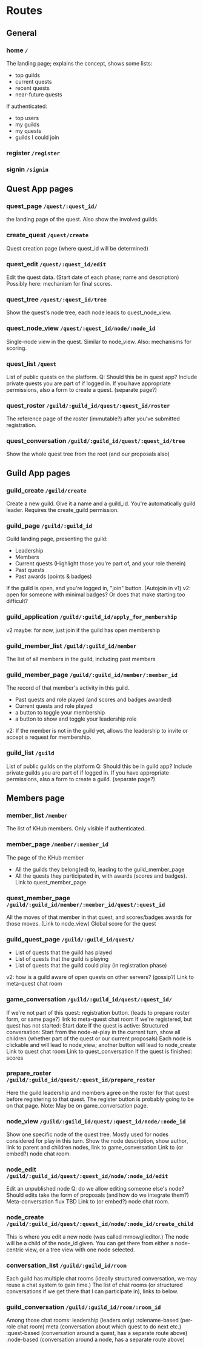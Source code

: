 # Routes

## General

### home `/`

The landing page; explains the concept, shows some lists:

* top guilds
* current quests
* recent quests
* near-future quests

If authenticated:

* top users
* my guilds
* my quests
* guilds I could join

### register `/register`

### signin `/signin`

## Quest App pages

### quest_page `/quest/:quest_id/`

the landing page of the quest.
Also show the involved guilds.

### create_quest `/quest/create`

Quest creation page (where quest_id will be determined)

### quest_edit `/quest/:quest_id/edit`

Edit the quest data.
(Start date of each phase; name and description)
Possibly here: mechanism for final scores.

### quest_tree `/quest/:quest_id/tree`

Show the quest's node tree, each node leads to quest_node_view.

### quest_node_view `/quest/:quest_id/node/:node_id`

Single-node view in the quest. Similar to node_view.
Also: mechanisms for scoring.

### quest_list `/quest`

List of public quests on the platform.
Q: Should this be in quest app?
Include private quests you are part of if logged in.
If you have appropriate permissions, also a form to create a quest. (separate page?)

### quest_roster `/guild/:guild_id/quest/:quest_id/roster`

The reference page of the roster (immutable?) after you've submitted registration.

### quest_conversation `/guild/:guild_id/quest/:quest_id/tree`

Show the whole quest tree from the root (and our proposals also)

## Guild App pages

### guild_create `/guild/create`

Create a new guild. Give it a name and a guild_id. You're automatically guild leader.
Requires the create_guild permission.

### guild_page `/guild/:guild_id`

Guild landing page, presenting the guild:

* Leadership
* Members
* Current quests (Highlight those you're part of, and your role therein)
* Past quests
* Past awards (points & badges)

If the guild is open, and you're logged in, "join" button. (Autojoin in v1)
v2: open for someone with minimal badges? Or does that make starting too difficult?

### guild_application `/guild/:guild_id/apply_for_membership`

v2 maybe: for now, just join if the guild has open membership

### guild_member_list `/guild/:guild_id/member`

The list of all members in the guild, including past members

### guild_member_page `/guild/:guild_id/member/:member_id`

The record of that member's activity in this guild.

* Past quests and role played (and scores and badges awarded)
* Current quests and role played
* a button to toggle your membership
* a button to show and toggle your leadership role

v2: If the member is not in the guild yet, allows the leadership to invite or accept a request for membership.

### guild_list `/guild`

List of public guilds on the platform
Q: Should this be in guild app?
Include private guilds you are part of if logged in.
If you have appropriate permissions, also a form to create a guild. (separate page?)

## Members page

### member_list `/member`

The list of KHub members. Only visible if authenticated.

### member_page `/member/:member_id`

The page of the KHub member

* All the guilds they belong(ed) to, leading to the guild_member_page
* All the quests they participated in, with awards (scores and badges). Link to quest_member_page

### quest_member_page `/guild/:guild_id/member/:member_id/quest/:quest_id`

All the moves of that member in that quest, and scores/badges awards for those moves. (Link to node_view)
Global score for the quest

### guild_quest_page `/guild/:guild_id/quest/`

* List of quests that the guild has played
* List of quests that the guild is playing
* List of quests that the guild could play (in registration phase)

v2: how is a guild aware of open quests on other servers? (gossip?)
Link to meta-quest chat room

### game_conversation `/guild/:guild_id/quest/:quest_id/`

If we're not part of this quest:
  registration button. (leads to prepare roster form, or same page?)
  link to meta-quest chat room
If we're registered, but quest has not started: Start date
If the quest is active:
  Structured conversation: Start from the node-at-play in the current turn, show all children (whether part of the quest or our current proposals)
    Each node is clickable and will lead to node_view; another button will lead to node_create
  Link to quest chat room
  Link to quest_conversation
If the quest is finished: scores

### prepare_roster `/guild/:guild_id/quest/:quest_id/prepare_roster`

Here the guild leadership and members agree on the roster for that quest before registering to that quest. The register button is probably going to be on that page.
Note: May be on game_conversation page.


### node_view `/guild/:guild_id/quest/:quest_id/node/:node_id`

Show one specific node of the quest tree. Mostly used for nodes considered for play in this turn.
Show the node description, show author, link to parent and children nodes, link to game_conversation
Link to (or embed?) node chat room.

### node_edit `/guild/:guild_id/quest/:quest_id/node/:node_id/edit`

Edit an unpublished node
Q: do we allow editing someone else's node? Should edits take the form of proposals (and how do we integrate them?)
Meta-conversation flux TBD
Link to (or embed?) node chat room.

### node_create `/guild/:guild_id/quest/:quest_id/node/:node_id/create_child`

This is where you edit a new node (was called mmowglieditor.) The node will be a child of the node_id given.
You can get there from either a node-centric view, or a tree view with one node selected.

### conversation_list `/guild/:guild_id/room`

Each guild has multiple chat rooms (ideally structured conversation, we may reuse a chat system to gain time.)
The list of chat rooms (or structured conversations if we get there that I can participate in), links to below.

### guild_conversation `/guild/:guild_id/room/:room_id`

Among those chat rooms:
leadership (leaders only)
:rolename-based (per-role chat room)
meta (conversation about which quest to do next etc.)
:quest-based (conversation around a quest, has a separate route above)
:node-based (conversation around a node, has a separate route above)